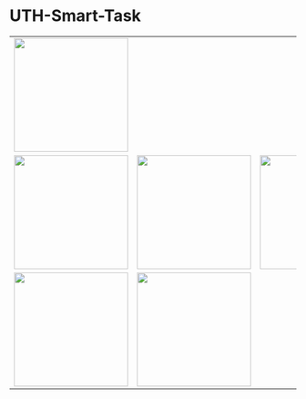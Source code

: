 # UTH-Smart-Task

<div align="center">
  <table>
    <tr>
      <td colspan="3">
        <img src="https://github.com/user-attachments/assets/6b72a652-6521-4658-b613-52a7157e06bf" width="200px">
      </td>
    </tr>
    <tr>
      <td><img src="https://github.com/user-attachments/assets/f6eafea5-65ad-40ef-858e-feeb73d0a4fb" width="200px"></td>
      <td><img src="https://github.com/user-attachments/assets/4da4c43a-dfae-4f16-9f73-ab99aa0ceb34" width="200px"></td>
      <td><img src="https://github.com/user-attachments/assets/f4a090f6-9062-405b-a377-111c4850eab9" width="200px"></td>
    </tr>
    <tr>
      <td><img src="https://github.com/user-attachments/assets/8565495f-39a3-4e2f-8af2-e44116932d48" width="200px"></td>
      <td><img src="https://github.com/user-attachments/assets/ffd41f6b-23bd-4fca-8c7f-51616be017b3" width="200px"></td>
    </tr>
  </table>
</div>



